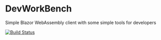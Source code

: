 # DevWorkBench
Simple Blazor WebAssembly client with some simple tools for developers

[![Build Status](https://dev.azure.com/lesjackson/DevWorkBench%20Client/_apis/build/status/binarythistle.DevWorkbench?branchName=main)](https://dev.azure.com/lesjackson/DevWorkBench%20Client/_build/latest?definitionId=28&branchName=main)

